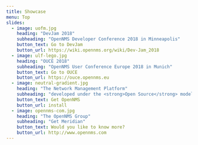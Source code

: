 ```yaml
---
title: Showcase
menu: Top
slides:
  - image: uofm.jpg
    heading: "DevJam 2018"
    subheading: "OpenNMS Developer Conference 2018 in Minneapolis"
    button_text: Go to DevJam
    button_url: https://wiki.opennms.org/wiki/Dev-Jam_2018
  - image: ulf-lego.jpg
    heading: "OUCE 2018"
    subheading: "OpenNMS User Conference Europe 2018 in Munich"
    button_text: Go to OUCE
    button_url: https://ouce.opennms.eu
  - image: neutral-gradient.jpg
    heading: "The Network Management Platform"
    subheading: "developed under the <strong>Open Source</strong> model"
    button_text: Get OpenNMS
    button_url: install
  - image: opennms-com.jpg
    heading: "The OpenNMS Group"
    subheading: "Get Meridian"
    button_text: Would you like to know more?
    button_url: http://www.opennms.com
---
```

